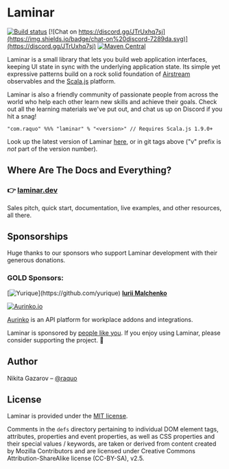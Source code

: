 # Laminar

[![Build status](https://github.com/raquo/Laminar/actions/workflows/test.yml/badge.svg)](https://github.com/raquo/Laminar/actions/workflows/test.yml)
[![Chat on https://discord.gg/JTrUxhq7sj](https://img.shields.io/badge/chat-on%20discord-7289da.svg)](https://discord.gg/JTrUxhq7sj)
[![Maven Central](https://img.shields.io/maven-central/v/com.raquo/laminar_sjs1_3.svg)](https://search.maven.org/artifact/com.raquo/laminar_sjs1_3)

Laminar is a small library that lets you build web application interfaces, keeping UI state in sync with the underlying application state. Its simple yet expressive patterns build on a rock solid foundation of [Airstream](https://github.com/raquo/Airstream) observables and the [Scala.js](https://www.scala-js.org/) platform.

Laminar is also a friendly community of passionate people from across the world who help each other learn new skills and achieve their goals. Check out all the learning materials we've put out, and chat us up on Discord if you hit a snag!

    "com.raquo" %%% "laminar" % "<version>" // Requires Scala.js 1.9.0+

Look up the latest version of Laminar [here](https://laminar.dev/blog/), or in git tags above ("v" prefix is _not_ part of the version number).



## Where Are The Docs and Everything?


### 👉 [laminar.dev](https://laminar.dev)

Sales pitch, quick start, documentation, live examples, and other resources, all there. 



## Sponsorships

Huge thanks to our sponsors who support Laminar development with their generous donations.


### GOLD Sponsors:

[![Yurique](https://laminar.dev/img/sponsors/yurique-50px.jpg?)](https://github.com/yurique) **[Iurii Malchenko](https://github.com/yurique)**

[![Aurinko.io](https://laminar.dev/img/sponsors/aurinko-light-300px.png)](https://www.aurinko.io/)

[Aurinko](https://aurinko.io/) is an API platform for workplace addons and integrations.


Laminar is sponsored by [people like you](https://github.com/sponsors/raquo). If you enjoy using Laminar, please consider supporting the project. 🙏




## Author

Nikita Gazarov – [@raquo](https://twitter.com/raquo)




## License

Laminar is provided under the [MIT license](https://github.com/raquo/laminar/blob/master/LICENSE.md).

Comments in the `defs` directory pertaining to individual DOM element tags, attributes, properties and event properties, as well as CSS properties and their special values / keywords, are taken or derived from content created by Mozilla Contributors and are licensed under Creative Commons Attribution-ShareAlike license (CC-BY-SA), v2.5.
